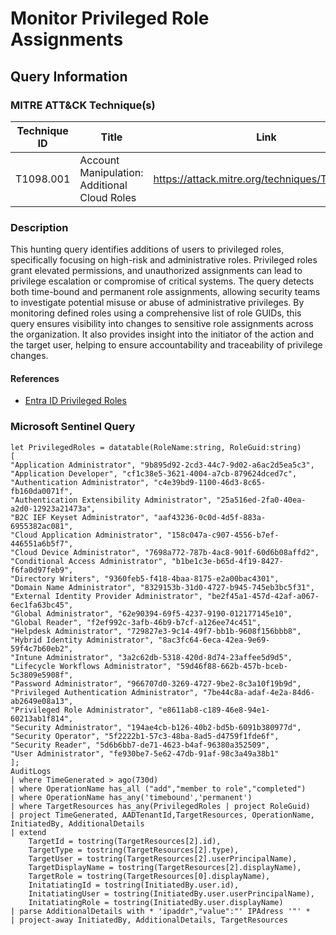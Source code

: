 # Monitor Privileged Role Assignments

## Query Information

### MITRE ATT&CK Technique(s)

| Technique ID | Title    | Link    |
| ---  | --- | --- |
| T1098.001 | Account Manipulation: Additional Cloud Roles | https://attack.mitre.org/techniques/T1098/001/ |

### Description

This hunting query identifies additions of users to privileged roles, specifically focusing on high-risk and administrative roles. Privileged roles grant elevated permissions, and unauthorized assignments can lead to privilege escalation or compromise of critical systems. The query detects both time-bound and permanent role assignments, allowing security teams to investigate potential misuse or abuse of administrative privileges. By monitoring defined roles using a comprehensive list of role GUIDs, this query ensures visibility into changes to sensitive role assignments across the organization. It also provides insight into the initiator of the action and the target user, helping to ensure accountability and traceability of privilege changes.

#### References

- [Entra ID Privileged Roles](https://learn.microsoft.com/en-us/azure/active-directory/roles/permissions-reference)

### Microsoft Sentinel Query

```kql
let PrivilegedRoles = datatable(RoleName:string, RoleGuid:string)
[
"Application Administrator", "9b895d92-2cd3-44c7-9d02-a6ac2d5ea5c3",
"Application Developer", "cf1c38e5-3621-4004-a7cb-879624dced7c",
"Authentication Administrator", "c4e39bd9-1100-46d3-8c65-fb160da0071f",
"Authentication Extensibility Administrator", "25a516ed-2fa0-40ea-a2d0-12923a21473a",
"B2C IEF Keyset Administrator", "aaf43236-0c0d-4d5f-883a-6955382ac081",
"Cloud Application Administrator", "158c047a-c907-4556-b7ef-446551a6b5f7",
"Cloud Device Administrator", "7698a772-787b-4ac8-901f-60d6b08affd2",
"Conditional Access Administrator", "b1be1c3e-b65d-4f19-8427-f6fa0d97feb9",
"Directory Writers", "9360feb5-f418-4baa-8175-e2a00bac4301",
"Domain Name Administrator", "8329153b-31d0-4727-b945-745eb3bc5f31",
"External Identity Provider Administrator", "be2f45a1-457d-42af-a067-6ec1fa63bc45",
"Global Administrator", "62e90394-69f5-4237-9190-012177145e10",
"Global Reader", "f2ef992c-3afb-46b9-b7cf-a126ee74c451",
"Helpdesk Administrator", "729827e3-9c14-49f7-bb1b-9608f156bbb8",
"Hybrid Identity Administrator", "8ac3fc64-6eca-42ea-9e69-59f4c7b60eb2",
"Intune Administrator", "3a2c62db-5318-420d-8d74-23affee5d9d5",
"Lifecycle Workflows Administrator", "59d46f88-662b-457b-bceb-5c3809e5908f",
"Password Administrator", "966707d0-3269-4727-9be2-8c3a10f19b9d",
"Privileged Authentication Administrator", "7be44c8a-adaf-4e2a-84d6-ab2649e08a13",
"Privileged Role Administrator", "e8611ab8-c189-46e8-94e1-60213ab1f814",
"Security Administrator", "194ae4cb-b126-40b2-bd5b-6091b380977d",
"Security Operator", "5f2222b1-57c3-48ba-8ad5-d4759f1fde6f",
"Security Reader", "5d6b6bb7-de71-4623-b4af-96380a352509",
"User Administrator", "fe930be7-5e62-47db-91af-98c3a49a38b1"
];
AuditLogs
| where TimeGenerated > ago(730d)
| where OperationName has_all ("add","member to role","completed")
| where OperationName has_any('timebound','permanent')
| where TargetResources has_any(PrivilegedRoles | project RoleGuid)
| project TimeGenerated, AADTenantId,TargetResources, OperationName, InitiatedBy, AdditionalDetails
| extend
    TargetId = tostring(TargetResources[2].id),
    TargetType = tostring(TargetResources[2].type),
    TargetUser = tostring(TargetResources[2].userPrincipalName),
    TargetDisplayName = tostring(TargetResources[2].displayName),
    TargetRole = tostring(TargetResources[0].displayName),
    InitatiatingId = tostring(InitiatedBy.user.id),
    InitatiatingUser = tostring(InitiatedBy.user.userPrincipalName),
    InitatiatingRole = tostring(InitiatedBy.user.displayName)
| parse AdditionalDetails with * 'ipaddr","value":"' IPAdress '"' *
| project-away InitiatedBy, AdditionalDetails, TargetResources
```